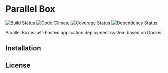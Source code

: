 # Parallel Box

[![Build Status](https://travis-ci.org/nacyot/parallel-box.svg)][build]
[![Code Climate](https://codeclimate.com/github/nacyot/parallel-box.png)][cc]
[![Coverage Status](https://coveralls.io/repos/nacyot/parallel-box/badge.png)][cover]
[![Dependency Status](https://gemnasium.com/nacyot/parallel-box.svg)][gem]

[build]: https://travis-ci.org/nacyot/parallel-box
[cover]: https://coveralls.io/r/nacyot/parallel-box
[gem]: https://gemnasium.com/nacyot/parallel-box
[cc]: https://codeclimate.com/github/nacyot/parallel-box

Parallel Box is self-hosted application deployment system based on Docker.

## Installation

## License
